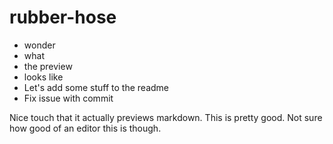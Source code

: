 rubber-hose
===========

* wonder
* what 
* the preview
* looks like
* Let's add some stuff to the readme
* Fix issue with commit

Nice touch that it actually previews markdown. This is pretty good. Not sure how good of an editor this is though.
